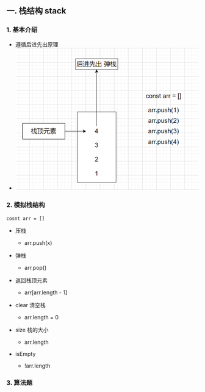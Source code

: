 ## 一. 栈结构 stack

### 1. 基本介绍

- 遵循后进先出原理
- ![1669441950875](image/1.数据结构与算法/1669441950875.png)

### 2. 模拟栈结构

```
cosnt arr = []
```

- 压栈

  - arr.push(x)
- 弹栈

  - arr.pop()
- 返回栈顶元素

  - arr[arr.length - 1]
- clear 清空栈

  - arr.length = 0
- size 栈的大小

  - arr.length
- isEmpty

  - !arr.length

### 3. 算法题
